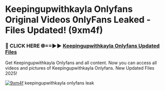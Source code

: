 # Keepingupwithkayla Onlyfans Original Videos 0nlyFans Leaked - Files Updated! (9xm4f)

<h3>🔴 CLICK HERE 🌐==►► <a href="https://tinyurl.com/ms9xzufz" rel="nofollow">Keepingupwithkayla Onlyfans Updated Files</a></h3>

Get Keepingupwithkayla Onlyfans and all content. Now you can access all videos and pictures of Keepingupwithkayla Onlyfans. New Updated Files 2025!

[![9xm4f](https://i.imgur.com/PQ7UWWw.gif)](https://tinyurl.com/ms9xzufz)
keepingupwithkayla onlyfans leak